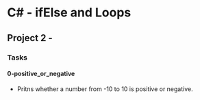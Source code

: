 # C# - ifElse and Loops

## Project 2 -

### Tasks

#### 0-positive_or_negative

- Pritns whether a number from -10 to 10 is positive or negative.
